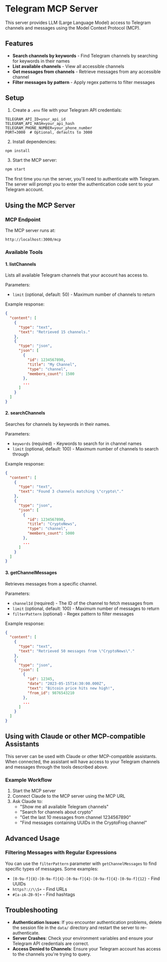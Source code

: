 # Telegram MCP Server

This server provides LLM (Large Language Model) access to Telegram channels and messages using the Model Context Protocol (MCP).

## Features

- **Search channels by keywords** - Find Telegram channels by searching for keywords in their names
- **List available channels** - View all accessible channels
- **Get messages from channels** - Retrieve messages from any accessible channel
- **Filter messages by pattern** - Apply regex patterns to filter messages

## Setup

1. Create a `.env` file with your Telegram API credentials:

```
TELEGRAM_API_ID=your_api_id
TELEGRAM_API_HASH=your_api_hash
TELEGRAM_PHONE_NUMBER=your_phone_number
PORT=3000  # Optional, defaults to 3000
```

2. Install dependencies:

```bash
npm install
```

3. Start the MCP server:

```bash
npm start
```

The first time you run the server, you'll need to authenticate with Telegram. The server will prompt you to enter the authentication code sent to your Telegram account.

## Using the MCP Server

### MCP Endpoint

The MCP server runs at:

```
http://localhost:3000/mcp
```

### Available Tools

#### 1. listChannels

Lists all available Telegram channels that your account has access to.

Parameters:

- `limit` (optional, default: 50) - Maximum number of channels to return

Example response:

```json
{
  "content": [
    {
      "type": "text",
      "text": "Retrieved 15 channels."
    },
    {
      "type": "json",
      "json": [
        {
          "id": 1234567890,
          "title": "My Channel",
          "type": "channel",
          "members_count": 1500
        },
        ...
      ]
    }
  ]
}
```

#### 2. searchChannels

Searches for channels by keywords in their names.

Parameters:

- `keywords` (required) - Keywords to search for in channel names
- `limit` (optional, default: 100) - Maximum number of channels to search through

Example response:

```json
{
  "content": [
    {
      "type": "text",
      "text": "Found 3 channels matching \"crypto\"."
    },
    {
      "type": "json",
      "json": [
        {
          "id": 1234567890,
          "title": "CryptoNews",
          "type": "channel",
          "members_count": 5000
        },
        ...
      ]
    }
  ]
}
```

#### 3. getChannelMessages

Retrieves messages from a specific channel.

Parameters:

- `channelId` (required) - The ID of the channel to fetch messages from
- `limit` (optional, default: 100) - Maximum number of messages to return
- `filterPattern` (optional) - Regex pattern to filter messages

Example response:

```json
{
  "content": [
    {
      "type": "text",
      "text": "Retrieved 50 messages from \"CryptoNews\"."
    },
    {
      "type": "json",
      "json": [
        {
          "id": 12345,
          "date": "2023-05-15T14:30:00.000Z",
          "text": "Bitcoin price hits new high!",
          "from_id": 9876543210
        },
        ...
      ]
    }
  ]
}
```

## Using with Claude or other MCP-compatible Assistants

This server can be used with Claude or other MCP-compatible assistants. When connected, the assistant will have access to your Telegram channels and messages through the tools described above.

### Example Workflow

1. Start the MCP server
2. Connect Claude to the MCP server using the MCP URL
3. Ask Claude to:
   - "Show me all available Telegram channels"
   - "Search for channels about crypto"
   - "Get the last 10 messages from channel 1234567890"
   - "Find messages containing UUIDs in the CryptoFrog channel"

## Advanced Usage

### Filtering Messages with Regular Expressions

You can use the `filterPattern` parameter with `getChannelMessages` to find specific types of messages. Some examples:

- `[0-9a-f]{8}-[0-9a-f]{4}-[0-9a-f]{4}-[0-9a-f]{4}-[0-9a-f]{12}` - Find UUIDs
- `https?://\\S+` - Find URLs
- `#[a-zA-Z0-9]+` - Find hashtags

## Troubleshooting

- **Authentication Issues**: If you encounter authentication problems, delete the session file in the `data/` directory and restart the server to re-authenticate.
- **Server Crashes**: Check your environment variables and ensure your Telegram API credentials are correct.
- **Access Denied to Channels**: Ensure your Telegram account has access to the channels you're trying to query.
